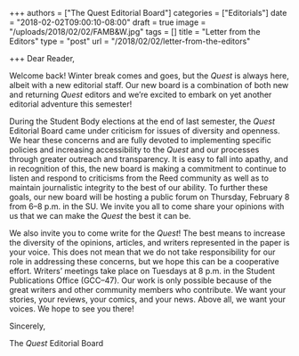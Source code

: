 +++
authors = ["The Quest Editorial Board"]
categories = ["Editorials"]
date = "2018-02-02T09:00:10-08:00"
draft = true
image = "/uploads/2018/02/02/FAMB&W.jpg"
tags = []
title = "Letter from the Editors"
type = "post"
url = "/2018/02/02/letter-from-the-editors"

+++
Dear Reader,

Welcome back! Winter break comes and goes, but the _Quest_ is always here, albeit with a new editorial staff. Our new board is a combination of both new and returning _Quest_ editors and we’re excited to embark on yet another editorial adventure this semester! 

During the Student Body elections at the end of last semester, the _Quest_ Editorial Board came under criticism for issues of diversity and openness. We hear these concerns and are fully devoted to implementing specific policies and increasing accessibility to the _Quest_ and our processes through greater outreach and transparency. It is easy to fall into apathy, and in recognition of this, the new board is making a commitment to continue to listen and respond to criticisms from the Reed community as well as to maintain journalistic integrity to the best of our ability. To further these goals, our new board will be hosting a public forum on Thursday, February 8 from 6–8 p.m. in the SU. We invite you all to come share your opinions with us that we can make the _Quest_ the best it can be.

We also invite you to come write for the _Quest_! The best means to increase the diversity of the opinions, articles, and writers represented in the paper is your voice. This does not mean that we do not take responsibility for our role in addressing these concerns, but we hope this can be a cooperative effort. Writers’ meetings take place on Tuesdays at 8 p.m. in the Student Publications Office (GCC–47). Our work is only possible because of the great writers and other community members who contribute. We want your stories, your reviews, your comics, and your news. Above all, we want your voices. We hope to see you there!

Sincerely,

The _Quest_ Editorial Board